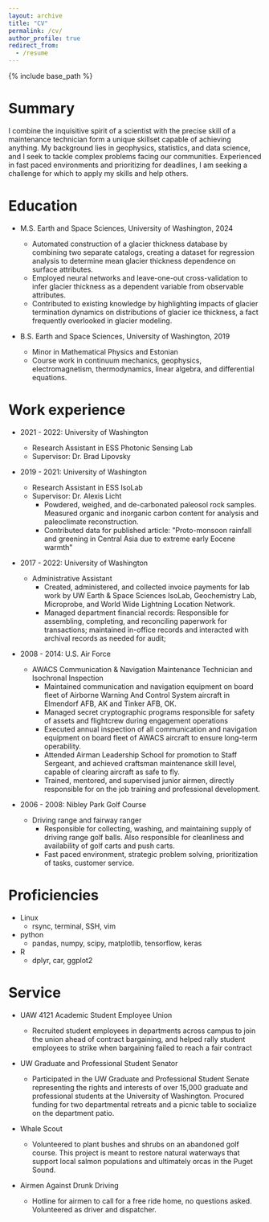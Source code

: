 ```yaml
---
layout: archive
title: "CV"
permalink: /cv/
author_profile: true
redirect_from:
  - /resume
---
```


{% include base_path %}


Summary
======
I combine the inquisitive spirit of a scientist with the precise skill of a maintenance technician form a unique skillset capable of achieving anything. My background lies in geophysics, statistics, and data science, and I seek to tackle complex problems facing our communities. Experienced in fast paced environments and prioritizing for deadlines, I am seeking a challenge for which to apply my skills and help others.

Education
======
* M.S. Earth and Space Sciences, University of Washington, 2024
  <!-- * Thesis: A Data Driven Estimate of Glacier Thicknesses Reveals the Influence of Ice Shelves and Other Ocean Interactions -->
  * Automated construction of a glacier thickness database by combining two separate catalogs, creating a dataset for regression analysis to determine mean glacier thickness dependence on surface attributes.
  * Employed neural networks and leave-one-out cross-validation to infer glacier thickness as a dependent variable from observable attributes.
  * Contributed to existing knowledge by highlighting impacts of glacier termination dynamics on distributions of glacier ice thickness, a fact frequently overlooked in glacier modeling.

* B.S. Earth and Space Sciences, University of Washington, 2019
  * Minor in Mathematical Physics and Estonian
  * Course work in continuum mechanics, geophysics, electromagnetism, thermodynamics, linear algebra, and differential equations.





Work experience
======

* 2021 - 2022: University of Washington
  * Research Assistant in ESS Photonic Sensing Lab
  * Supervisor: Dr. Brad Lipovsky

* 2019 - 2021: University of Washington
  * Research Assistant in ESS IsoLab
  * Supervisor: Dr. Alexis Licht
    * Powdered, weighed, and de-carbonated paleosol rock samples. Measured organic and inorganic carbon content for analysis and paleoclimate reconstruction.
    * Contributed data for published article: "Proto-monsoon rainfall and greening in Central Asia due to extreme early Eocene warmth"

* 2017 - 2022: University of Washington
  * Administrative Assistant
    * Created, administered, and collected invoice payments for lab work by UW Earth & Space Sciences IsoLab, Geochemistry Lab, Microprobe, and World Wide Lightning Location Network.
    * Managed department financial records: Responsible for assembling, completing, and reconciling paperwork for transactions; maintained in-office records and interacted with archival records as needed for audit;

* 2008 - 2014: U.S. Air Force
  * AWACS Communication & Navigation Maintenance Technician and Isochronal Inspection
    * Maintained communication and navigation equipment on board fleet of Airborne Warning And Control System aircraft in Elmendorf AFB, AK and Tinker AFB, OK.
    * Managed secret cryptographic programs responsible for safety of assets and flightcrew during engagement operations
    * Executed annual inspection of all communication and navigation equipment on board fleet of AWACS aircraft to ensure long-term operability.
    * Attended Airman Leadership School for promotion to Staff Sergeant, and achieved craftsman maintenance skill level, capable of clearing aircraft as safe to fly.
    * Trained, mentored, and supervised junior airmen, directly responsible for on the job training and professional development.


* 2006 - 2008: Nibley Park Golf Course
  * Driving range and fairway ranger
    * Responsible for collecting, washing, and maintaining supply of driving range golf balls. Also responsible for cleanliness and availability of golf carts and push carts.
    * Fast paced environment, strategic problem solving, prioritization of tasks, customer service.


Proficiencies
======
* Linux
  * rsync, terminal, SSH, vim
* python
  * pandas, numpy, scipy, matplotlib, tensorflow, keras
* R
  * dplyr, car, ggplot2






Service
======
* UAW 4121 Academic Student Employee Union
  * Recruited student employees in departments across campus to join the union ahead of contract bargaining, and helped rally student employees to strike when bargaining failed to reach a fair contract

* UW Graduate and Professional Student Senator
  * Participated in the UW Graduate and Professional Student Senate representing the rights and interests of over 15,000 graduate and professional students at the University of Washington. Procured funding for two departmental retreats and a picnic table to socialize on the department patio.

* Whale Scout
  * Volunteered to plant bushes and shrubs on an abandoned golf course. This project is meant to restore natural waterways that support local salmon populations and ultimately orcas in the Puget Sound.

* Airmen Against Drunk Driving
  * Hotline for airmen to call for a free ride home, no questions asked. Volunteered as driver and dispatcher.




<!-- Publications
======
  <ul>{% for post in site.publications %}
    {% include archive-single-cv.html %}
  {% endfor %}</ul>

Talks
======
  <ul>{% for post in site.talks %}
    {% include archive-single-talk-cv.html %}
  {% endfor %}</ul>

Teaching
======
  <ul>{% for post in site.teaching %}
    {% include archive-single-cv.html %}
  {% endfor %}</ul>

Service and leadership
======
* Currently signed in to 43 different slack teams -->
